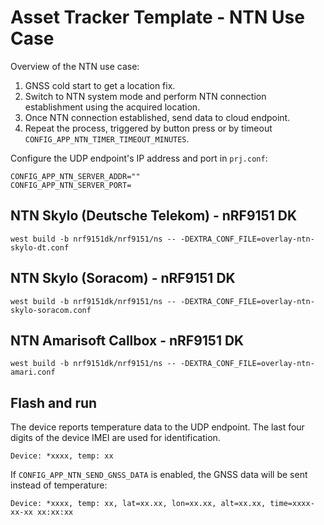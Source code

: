 # Asset Tracker Template - NTN Use Case

Overview of the NTN use case:

1. GNSS cold start to get a location fix.
2. Switch to NTN system mode and perform NTN connection establishment using the acquired location.
3. Once NTN connection established, send data to cloud endpoint.
4. Repeat the process, triggered by button press or by timeout `CONFIG_APP_NTN_TIMER_TIMEOUT_MINUTES`.

Configure the UDP endpoint's IP address and port in `prj.conf`:

```shell
CONFIG_APP_NTN_SERVER_ADDR=""
CONFIG_APP_NTN_SERVER_PORT=
```

## NTN Skylo (Deutsche Telekom) - nRF9151 DK

```shell
west build -b nrf9151dk/nrf9151/ns -- -DEXTRA_CONF_FILE=overlay-ntn-skylo-dt.conf
```

## NTN Skylo (Soracom) - nRF9151 DK

```shell
west build -b nrf9151dk/nrf9151/ns -- -DEXTRA_CONF_FILE=overlay-ntn-skylo-soracom.conf
```

## NTN Amarisoft Callbox - nRF9151 DK

```shell
west build -b nrf9151dk/nrf9151/ns -- -DEXTRA_CONF_FILE=overlay-ntn-amari.conf
```

## Flash and run

The device reports temperature data to the UDP endpoint. The last four digits of the device IMEI are used for identification.

```shell
Device: *xxxx, temp: xx
```

If `CONFIG_APP_NTN_SEND_GNSS_DATA` is enabled, the GNSS data will be sent instead of temperature:

```shell
Device: *xxxx, temp: xx, lat=xx.xx, lon=xx.xx, alt=xx.xx, time=xxxx-xx-xx xx:xx:xx
```
